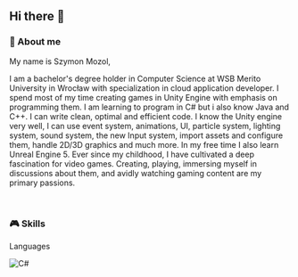 ## Hi there :wave:
### :space_invader: About me

<p> My name is Szymon Mozol, </p>
<p> I am a bachelor's degree holder in Computer Science at WSB Merito University in Wrocław with specialization in cloud application developer. I spend most of my time creating games in Unity Engine with emphasis on programming them. I am learning to program in C# but i also know Java and C++. I can write clean, optimal and efficient code. I know the Unity engine very well, I can use event system, animations, UI, particle system, lighting system, sound system, the new Input system, import assets and configure them, handle 2D/3D graphics and much more. In my free time I also learn Unreal Engine 5. Ever since my childhood, I have cultivated a deep fascination for video games. Creating, playing, immersing myself in discussions about them, and avidly watching gaming content are my primary passions.</p>
<br>

### :video_game: Skills
<p> Languages </p>

![C#](https://img.shields.io/badge/c%23-%23239120.svg?style=for-the-badge&logo=csharp&logoColor=white)

<!--
**Mozikr/Mozikr** is a ✨ _special_ ✨ repository because its `README.md` (this file) appears on your GitHub profile.

Here are some ideas to get you started:

- 🔭 I’m currently working on ...
- 🌱 I’m currently learning ...
- 👯 I’m looking to collaborate on ...
- 🤔 I’m looking for help with ...
- 💬 Ask me about ...
- 📫 How to reach me: ...
- 😄 Pronouns: ...
- ⚡ Fun fact: ...
-->
